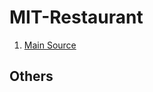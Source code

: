 # MIT-Restaurant

1. [Main Source](https://groups.csail.mit.edu/sls/downloads/restaurant/)
	

## Others

